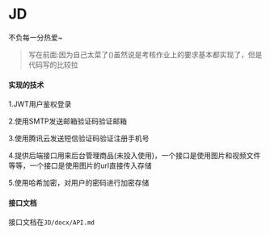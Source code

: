 # JD
不负每一分热爱~



> 写在前面:因为自己太菜了()虽然说是考核作业上的要求基本都实现了，但是代码写的比较拉



#### 实现的技术

1.JWT用户鉴权登录

2.使用SMTP发送邮箱验证码验证邮箱

3.使用腾讯云发送短信验证码验证注册手机号

4.提供后端接口用来后台管理商品(未投入使用)，一个接口是使用图片和视频文件等等，一个接口是使用图片的url直接传入存储

5.使用哈希加密，对用户的密码进行加密存储



#### 接口文档

接口文档在`JD/docx/API.md`

